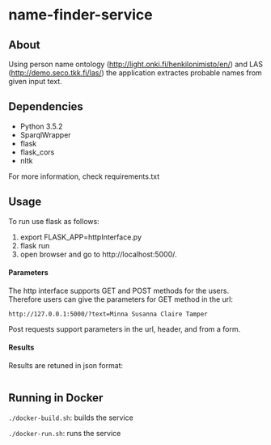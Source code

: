 # name-finder-service

## About

Using person name ontology (http://light.onki.fi/henkilonimisto/en/) and LAS (http://demo.seco.tkk.fi/las/) the application extractes probable names from given input text.

## Dependencies

* Python 3.5.2
* SparqlWrapper
* flask
* flask_cors
* nltk

For more information, check requirements.txt

## Usage

To run use flask as follows:

1. export FLASK_APP=httpInterface.py
2. flask run
3. open browser and go to http://localhost:5000/.

#### Parameters

The http interface supports GET and POST methods for the users. Therefore users can give the parameters for GET method in the url:

```
http://127.0.0.1:5000/?text=Minna Susanna Claire Tamper
```
Post requests support parameters in the url, header, and from a form.


#### Results

Results are retuned in json format:

```

```

## Running in Docker

`./docker-build.sh`: builds the service

`./docker-run.sh`: runs the service
